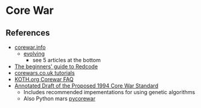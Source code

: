 # Core War





## References


- [corewar.info](http://www.corewar.info/)
  - [evolving](http://www.corewar.info/evolve.htm)
    - see 5 articles at the bottom
- [The beginners' guide to Redcode](http://vyznev.net/corewar/guide.html)
- [corewars.co.uk tutorials](https://corewar.co.uk/guides.htm)
- [KOTH.org Corewar FAQ](http://www.koth.org/corewar-faq.html)
- [Annotated Draft of the Proposed 1994 Core War Standard](http://www.koth.org/info/icws94.html)
  - Includes recommended impementations for using genetic algorithms
  - Also Python mars [pycorewar](https://corewar.co.uk/gutzeit/pycorewar/)
